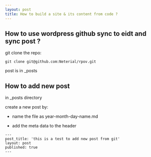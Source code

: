 ```yaml
---
layout: post
title: How to build a site & its content from code ? 
---
```



## How to use wordpress github sync to eidt and sync post ?

git clone the repo:

~~~
git clone git@github.com:Neterial/rpov.git
~~~

post is in  \_posts

## How to add new post

in \_posts directory

create a new post by:

* name the file as year-month-day-name.md

* add the meta data to the header

~~~
---
post_title: 'this is a test to add new post from git'
layout: post
published: true
---
~~~